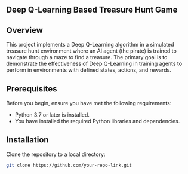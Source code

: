 ## Deep Q-Learning Based Treasure Hunt Game

## Overview
This project implements a Deep Q-Learning algorithm in a simulated treasure hunt environment where an AI agent (the pirate) is trained to navigate through a maze to find a treasure. The primary goal is to demonstrate the effectiveness of Deep Q-Learning in training agents to perform in environments with defined states, actions, and rewards.

## Prerequisites

Before you begin, ensure you have met the following requirements:
- Python 3.7 or later is installed.
- You have installed the required Python libraries and dependencies.

## Installation

Clone the repository to a local directory:
```bash
git clone https://github.com/your-repo-link.git
